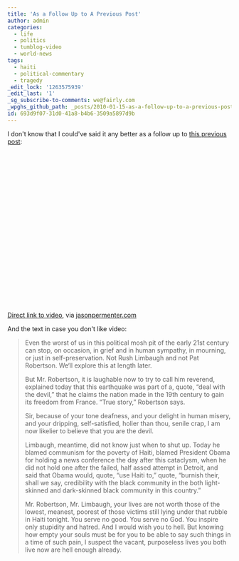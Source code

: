 ```yaml
---
title: 'As a Follow Up to A Previous Post'
author: admin
categories:
  - life
  - politics
  - tumblog-video
  - world-news
tags:
  - haiti
  - political-commentary
  - tragedy
_edit_lock: '1263575939'
_edit_last: '1'
_sg_subscribe-to-comments: we@fairly.com
_wpghs_github_path: _posts/2010-01-15-as-a-follow-up-to-a-previous-post.md
id: 693d9f07-31d0-41a8-b4b6-3509a5897d9b
---
```

<p>I don't know that I could've said it any better as a follow up to <a href="https://chrisenns.com/2010/01/14/christians-give-christians-a-bad-name/">this previous post</a>:</p>
<p><object width="425" height="344"><param name="movie" value="http://www.youtube.com/v/zPoWOw8Jm5w&rel=0&color1=0xb1b1b1&color2=0xcfcfcf&hl=en_US&feature=player_embedded&fs=1"></param><param name="allowFullScreen" value="true"></param><param name="allowScriptAccess" value="always"></param><embed src="http://www.youtube.com/v/zPoWOw8Jm5w&rel=0&color1=0xb1b1b1&color2=0xcfcfcf&hl=en_US&feature=player_embedded&fs=1" type="application/x-shockwave-flash" allowfullscreen="true" allowScriptAccess="always" width="425" height="344"></embed></object></p>
<p><a href="http://www.youtube.com/watch?v=zPoWOw8Jm5w">Direct link to video</a>, via <a href="http://jasonpermenter.com/post/334555417/countdown10">jasonpermenter.com</a></p>
<p>And the text in case you don't like video:</p>
<blockquote><p>Even the worst of us in this political mosh pit of the early 21st century can stop, on occasion, in grief and in human sympathy, in mourning, or just in self-preservation.  Not Rush Limbaugh and not Pat Robertson.  We‘ll explore this at length later.</p>
<p>But Mr. Robertson, it is laughable now to try to call him reverend, explained today that this earthquake was part of a, quote, “deal with the devil,” that he claims the nation made in the 19th century to gain its freedom from France.  “True story,” Robertson says.</p>
<p>Sir, because of your tone deafness, and your delight in human misery, and your dripping, self-satisfied, holier than thou, senile crap, I am now likelier to believe that you are the devil.</p>
<p>Limbaugh, meantime, did not know just when to shut up.  Today he blamed communism for the poverty of Haiti, blamed President Obama for holding a news conference the day after this cataclysm, when he did not hold one after the failed, half assed attempt in Detroit, and said that Obama would, quote, “use Haiti to,” quote, “burnish their, shall we say, credibility with the black community in the both light-skinned and dark-skinned black community in this country.”</p>
<p>Mr. Robertson, Mr. Limbaugh, your lives are not worth those of the lowest, meanest, poorest of those victims still lying under that rubble in Haiti tonight.  You serve no good.  You serve no God.  You inspire only stupidity and hatred.  And I would wish you to hell.  But knowing how empty your souls must be for you to be able to say such things in a time of such pain, I suspect the vacant, purposeless lives you both live now are hell enough already.</p></blockquote>
